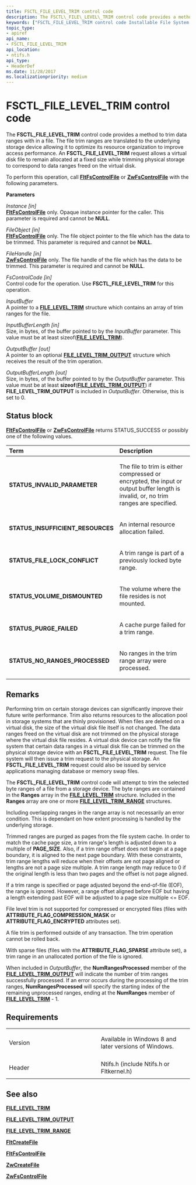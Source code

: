 ```yaml
---
title: FSCTL_FILE_LEVEL_TRIM control code
description: The FSCTL\_FILE\_LEVEL\_TRIM control code provides a method to trim data ranges with in a file.
keywords: ["FSCTL_FILE_LEVEL_TRIM control code Installable File System Drivers"]
topic_type:
- apiref
api_name:
- FSCTL_FILE_LEVEL_TRIM
api_location:
- ntifs.h
api_type:
- HeaderDef
ms.date: 11/28/2017
ms.localizationpriority: medium
---
```


# FSCTL\_FILE\_LEVEL\_TRIM control code


The **FSCTL\_FILE\_LEVEL\_TRIM** control code provides a method to trim data ranges with in a file. The file trim ranges are translated to the underlying storage device allowing it to optimize its resource organization to improve access performance. An **FSCTL\_FILE\_LEVEL\_TRIM** request allows a virtual disk file to remain allocated at a fixed size while trimming physical storage to correspond to data ranges freed on the virtual disk.

To perform this operation, call [**FltFsControlFile**](/windows-hardware/drivers/ddi/fltkernel/nf-fltkernel-fltfscontrolfile) or [**ZwFsControlFile**](/previous-versions/ff566462(v=vs.85)) with the following parameters.

**Parameters**

<a href="" id="instance--in-"></a>*Instance \[in\]*  
[**FltFsControlFile**](/windows-hardware/drivers/ddi/fltkernel/nf-fltkernel-fltfscontrolfile) only. Opaque instance pointer for the caller. This parameter is required and cannot be **NULL**.

<a href="" id="fileobject--in-"></a>*FileObject \[in\]*  
[**FltFsControlFile**](/windows-hardware/drivers/ddi/fltkernel/nf-fltkernel-fltfscontrolfile) only. The file object pointer to the file which has the data to be trimmed. This parameter is required and cannot be **NULL**.

<a href="" id="filehandle--in-"></a>*FileHandle \[in\]*  
[**ZwFsControlFile**](/previous-versions/ff566462(v=vs.85)) only. The file handle of the file which has the data to be trimmed. This parameter is required and cannot be **NULL**.

<a href="" id="fscontrolcode--in-"></a>*FsControlCode \[in\]*  
Control code for the operation. Use **FSCTL\_FILE\_LEVEL\_TRIM** for this operation.

<a href="" id="inputbuffer"></a>*InputBuffer*  
A pointer to a [**FILE\_LEVEL\_TRIM**](/windows-hardware/drivers/ddi/ntifs/ns-ntifs-_file_level_trim) structure which contains an array of trim ranges for the file.

<a href="" id="inputbufferlength--in-"></a>*InputBufferLength \[in\]*  
Size, in bytes, of the buffer pointed to by the *InputBuffer* parameter. This value must be at least sizeof([**FILE\_LEVEL\_TRIM**](/windows-hardware/drivers/ddi/ntifs/ns-ntifs-_file_level_trim)).

<a href="" id="outputbuffer--out-"></a>*OutputBuffer \[out\]*  
A pointer to an optional [**FILE\_LEVEL\_TRIM\_OUTPUT**](/windows-hardware/drivers/ddi/ntifs/ns-ntifs-_file_level_trim) structure which receives the result of the trim operation.

<a href="" id="outputbufferlength--out-"></a>*OutputBufferLength \[out\]*  
Size, in bytes, of the buffer pointed to by the *OutputBuffer* parameter. This value must be at least **sizeof**([**FILE\_LEVEL\_TRIM\_OUTPUT**](/windows-hardware/drivers/ddi/ntifs/ns-ntifs-_file_level_trim)) if **FILE\_LEVEL\_TRIM\_OUTPUT** is included in *OutputBuffer*. Otherwise, this is set to 0.

## Status block

[**FltFsControlFile**](/windows-hardware/drivers/ddi/fltkernel/nf-fltkernel-fltfscontrolfile) or [**ZwFsControlFile**](/previous-versions/ff566462(v=vs.85)) returns STATUS\_SUCCESS or possibly one of the following values.

<table>
<colgroup>
<col width="50%" />
<col width="50%" />
</colgroup>
<thead>
<tr class="header">
<th align="left">Term</th>
<th align="left">Description</th>
</tr>
</thead>
<tbody>
<tr class="odd">
<td align="left"><p><strong>STATUS_INVALID_PARAMETER</strong></p></td>
<td align="left"><p>The file to trim is either compressed or encrypted, the input or output buffer length is invalid, or, no trim ranges are specified.</p></td>
</tr>
<tr class="even">
<td align="left"><p><strong>STATUS_INSUFFICIENT_RESOURCES</strong></p></td>
<td align="left"><p>An internal resource allocation failed.</p></td>
</tr>
<tr class="odd">
<td align="left"><p><strong>STATUS_FILE_LOCK_CONFLICT</strong></p></td>
<td align="left"><p>A trim range is part of a previously locked byte range.</p></td>
</tr>
<tr class="even">
<td align="left"><p><strong>STATUS_VOLUME_DISMOUNTED</strong></p></td>
<td align="left"><p>The volume where the file resides is not mounted.</p></td>
</tr>
<tr class="odd">
<td align="left"><p><strong>STATUS_PURGE_FAILED</strong></p></td>
<td align="left"><p>A cache purge failed for a trim range.</p></td>
</tr>
<tr class="even">
<td align="left"><p><strong>STATUS_NO_RANGES_PROCESSED</strong></p></td>
<td align="left"><p>No ranges in the trim range array were processed.</p></td>
</tr>
</tbody>
</table>

 

## Remarks

Performing trim on certain storage devices can significantly improve their future write performance. Trim also returns resources to the allocation pool in storage systems that are thinly provisioned. When files are deleted on a virtual disk, the size of the virtual disk file itself is not changed. The data ranges freed on the virtual disk are not trimmed on the physical storage where the virtual disk file resides. A virtual disk device can notify the file system that certain data ranges in a virtual disk file can be trimmed on the physical storage device with an **FSCTL\_FILE\_LEVEL\_TRIM** request. The file system will then issue a trim request to the physical storage. An **FSCTL\_FILE\_LEVEL\_TRIM** request could also be issued by service applications managing database or memory swap files.

The **FSCTL\_FILE\_LEVEL\_TRIM** control code will attempt to trim the selected byte ranges of a file from a storage device. The byte ranges are contained in the **Ranges** array in the [**FILE\_LEVEL\_TRIM**](/windows-hardware/drivers/ddi/ntifs/ns-ntifs-_file_level_trim) structure. Included in the **Ranges** array are one or more [**FILE\_LEVEL\_TRIM\_RANGE**](/windows-hardware/drivers/ddi/ntifs/ns-ntifs-_file_level_trim_range) structures.

Including overlapping ranges in the range array is not necessarily an error condition. This is dependant on how extent processing is handled by the underlying storage.

Trimmed ranges are purged as pages from the file system cache. In order to match the cache page size, a trim range's length is adjusted down to a multiple of **PAGE\_SIZE**. Also, if a trim range offset does not begin at a page boundary, it is aligned to the next page boundary. With these constraints, trim range lengths will reduce when their offsets are not page aligned or lengths are not a page size multiple. A trim range length may reduce to 0 if the original length is less than two pages and the offset is not page aligned.

If a trim range is specified or page adjusted beyond the end-of-file (EOF), the range is ignored. However, a range offset aligned before EOF but having a length extending past EOF will be adjusted to a page size multiple &lt;= EOF.

File level trim is not supported for compressed or encrypted files (files with **ATTRIBUTE\_FLAG\_COMPRESSION\_MASK** or **ATTRIBUTE\_FLAG\_ENCRYPTED** attributes set).

A file trim is performed outside of any transaction. The trim operation cannot be rolled back.

With sparse files (files with the **ATTRIBUTE\_FLAG\_SPARSE** attribute set), a trim range in an unallocated portion of the file is ignored.

When included in *OutputBuffer*, the **NumRangesProcessed** member of the [**FILE\_LEVEL\_TRIM\_OUTPUT**](/windows-hardware/drivers/ddi/ntifs/ns-ntifs-_file_level_trim_output) will indicate the number of trim ranges successfully processed. If an error occurs during the processing of the trim ranges, **NumRangesProcessed** will specify the starting index of the remaining unprocessed ranges, ending at the **NumRanges** member of [**FILE\_LEVEL\_TRIM**](/windows-hardware/drivers/ddi/ntifs/ns-ntifs-_file_level_trim) - 1.

## Requirements

<table>
<colgroup>
<col width="50%" />
<col width="50%" />
</colgroup>
<tbody>
<tr class="odd">
<td align="left"><p>Version</p></td>
<td align="left"><p>Available in Windows 8 and later versions of Windows.</p></td>
</tr>
<tr class="even">
<td align="left"><p>Header</p></td>
<td align="left">Ntifs.h (include Ntifs.h or Fltkernel.h)</td>
</tr>
</tbody>
</table>

## See also


[**FILE\_LEVEL\_TRIM**](/windows-hardware/drivers/ddi/ntifs/ns-ntifs-_file_level_trim)

[**FILE\_LEVEL\_TRIM\_OUTPUT**](/windows-hardware/drivers/ddi/ntifs/ns-ntifs-_file_level_trim_output)

[**FILE\_LEVEL\_TRIM\_RANGE**](/windows-hardware/drivers/ddi/ntifs/ns-ntifs-_file_level_trim_range)

[**FltCreateFile**](/windows-hardware/drivers/ddi/fltkernel/nf-fltkernel-fltcreatefile)

[**FltFsControlFile**](/windows-hardware/drivers/ddi/fltkernel/nf-fltkernel-fltfscontrolfile)

[**ZwCreateFile**](/windows-hardware/drivers/ddi/ntifs/nf-ntifs-ntcreatefile)

[**ZwFsControlFile**](/previous-versions/ff566462(v=vs.85))

 

